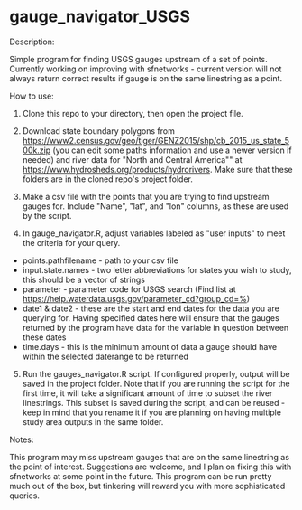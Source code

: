 # gauge_navigator_USGS

Description:

Simple program for finding USGS gauges upstream of a set of points. Currently working on improving with sfnetworks - current version will not always return correct results if gauge is on the same linestring as a point.


How to use:

1. Clone this repo to your directory, then open the project file.

2. Download state boundary polygons from https://www2.census.gov/geo/tiger/GENZ2015/shp/cb_2015_us_state_500k.zip (you can edit some paths information and use a newer version if needed) and river data for "North and Central America"" at https://www.hydrosheds.org/products/hydrorivers. Make sure that these folders are in the cloned repo's project folder.

3. Make a csv file with the points that you are trying to find upstream gauges for. Include "Name", "lat", and "lon" columns, as these are used by the script.

4. In gauge_navigator.R, adjust variables labeled as "user inputs" to meet the criteria for your query.
  + points.pathfilename - path to your csv file
  + input.state.names - two letter abbreviations for states you wish to study, this should be a vector of strings
  + parameter - parameter code for USGS search (Find list at https://help.waterdata.usgs.gov/parameter_cd?group_cd=%)
  + date1 & date2 - these are the start and end dates for the data you are querying for. Having specified dates here will ensure that the gauges returned by the program have data for the variable in question between these dates
  + time.days - this is the minimum amount of data a gauge should have within the selected daterange to be returned
  
5. Run the gauges_navigator.R script. If configured properly, output will be saved in the project folder. Note that if you are running the script for the first time, it will take a significant amount of time to subset the river linestrings. This subset is saved during the script, and can be reused - keep in mind that you rename it if you are planning on having multiple study area outputs in the same folder.

Notes:

This program may miss upstream gauges that are on the same linestring as the point of interest. Suggestions are welcome, and I plan on fixing this with sfnetworks at some point in the future. This program can be run pretty much out of the box, but tinkering will reward you with more sophisticated queries.